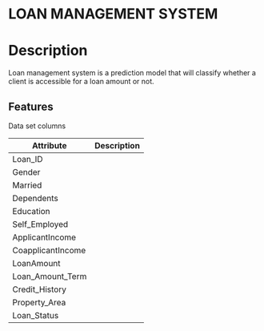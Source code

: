 # LOAN MANAGEMENT SYSTEM

# Description
Loan management system is a prediction model that will classify whether a client is accessible for a loan amount or not.

## Features
Data set columns  

| Attribute | Description |
| --------  | ----------  |
|  Loan_ID  |             |
| Gender    |             |
|  Married  |             |
| Dependents |             |
|  Education  |             |
| Self_Employed |             |
|  ApplicantIncome |             |
| CoapplicantIncome | |
| LoanAmount | |
| Loan_Amount_Term |  |
| Credit_History | | 
| Property_Area  |  |
| Loan_Status | |